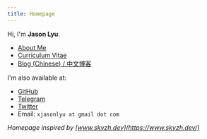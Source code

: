 ```yaml
---
title: Homepage
---
```


Hi, I'm **Jason Lyu**.

- [About Me](/about)
- [Curriculum Vitae](/resume)
- [Blog (Chinese) / 中文博客](/posts)

I'm also available at:

- [GitHub](https://github.com/xjasonlyu)
- [Telegram](https://t.me/xjasonlyu)
- [Twitter](https://twitter.com/xjasonlyu)
- Email: `xjasonlyu at gmail dot com`

_Homepage inspired by [www.skyzh.dev](https://www.skyzh.dev/)_
